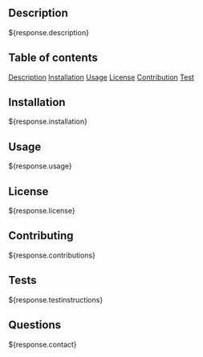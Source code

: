 ## Description
${response.description}

## Table of contents
[Description](#description)
[Installation](#installation)
[Usage](#usage)
[License](#license)
[Contribution](#contributing)
[Test](#test)


## Installation
${response.installation}

## Usage
${response.usage}

## License
${response.license}

## Contributing
${response.contributions}

## Tests
${response.testinstructions}

## Questions
${response.contact}
